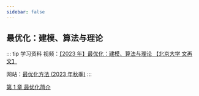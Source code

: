 ```yaml
---
sidebar: false
---
```


## 最优化：建模、算法与理论

::: tip 学习资料
视频：[【2023 年】最优化：建模、算法与理论 【北京大学 文再文】](https://www.bilibili.com/video/BV1Kc411i7kJ?vd_source=7a09a41552812deea9905288036d8512&spm_id_from=333.788.videopod.episodes&p=3)

网站：[最优化方法 (2023 年秋季)](http://faculty.bicmr.pku.edu.cn/~wenzw/opt-2023-fall.html)
:::

[第 1 章 最优化简介](./01.md)
